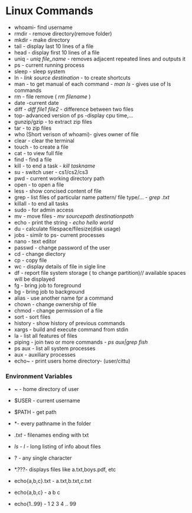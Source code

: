 # Linux Commands
- whoami- find username
- rmdir - remove directory(remove folder)
- mkdir - make directory
- tail - display last 10 lines of a file
- head - display first 10 lines of a file
- uniq - *uniq file_name* - removes adjacent repeated lines and outputs it
- ps - current running process
- sleep - sleep system
- ln - *link source destination* -  to create shortcuts
- man - to get manual of each command - *man ls* - gives use of ls commands
- rm - file remove ( *rm filename* )
- date -current date
- diff - *diff file1 file2* - difference between two files
- top- advanced version of ps -display cpu time,...
- gunzip/gzip - to extract zip files
- tar - to zip files
- who (Short verison of whoami)- gives owner of file
- clear - clear the terminal
- touch - to create a file
- cat -  to view full file 
- find - find a file
- kill - to end a task - *kill taskname*
- su - switch user - cs1/cs2/cs3
- pwd - current working directory path
- open - to open a file
- less - show concised content of file
- grep - list files of particular name pattern/ file type/... - *grep .txt*
- killall - to end all tasks
- sudo - for admin access
- mv - move files - *mv sourcepath destinationpath*
- echo - print the string - *echo hello world*
- du - calculate filespace/filesize(disk usage)
- jobs - similr to ps- current processes
- nano - text editor
- passwd - change password of the user
- cd - change diectory
- cp - copy file
- wc - display details of file in sigle line
- df - report file system storage ( to change partition)// available spaces will be displayed
- fg - bring job to foreground
- bg - bring job to background
- alias - use another name fpr a command
- chown - change ownership of file
- chmod - change permission of a file 
- sort - sort files 
- history - show history of previous commands
- xargs - build and execute command from stdin
- la - list all features of files
- piping - join two or more commands - *ps aux|grep fish*
- ps aux - list all system processes
- aux - auxiliary processes
- echo~ - print users home directory- (user/cittu)
### Environment Variables
- ~ - home directory of user
- $USER - current username
- $PATH - get path
- *- every pathname in the folder

- *.txt* - filenames ending with txt
- *ls - l* - long listing of info about files
- ? - any single character
- *.???- displays files like a.txt,boys.pdf, etc
- echo{a,b,c}.txt - a.txt,b.txt,c.txt
- echo{a,b,c} - a b c
- echo{1..99} - 1 2 3 4 ..    99
